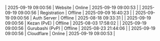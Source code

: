 | 2025-09-19 09:00:56 | Website | Online | 2025-09-19 09:00:53 |
| 2025-09-19 09:00:56 | Registration | Offline | 2025-09-09 16:40:23 |
| 2025-09-19 09:00:56 | Auth Server | Offline | 2025-08-18 09:33:31 |
| 2025-09-19 09:00:56 | Kezan (PvE) | Offline | 2025-08-03 17:58:02 |
| 2025-09-19 09:00:56 | Gurubashi (PvP) | Offline | 2025-08-23 21:44:06 |
| 2025-09-19 09:00:56 | Cloudflare | Online | 2025-09-19 09:00:53 |

